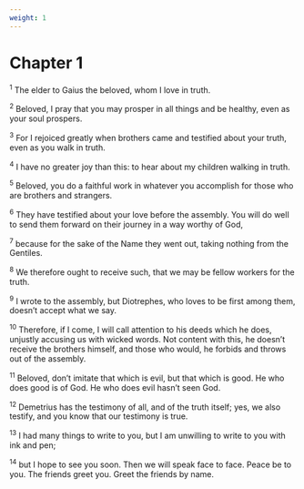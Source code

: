 ```yaml
---
weight: 1
---
```


# Chapter 1

<sup>1</sup> The elder to Gaius the beloved, whom I love in truth. 

<sup>2</sup> Beloved, I pray that you may prosper in all things and be healthy, even as your soul prospers. 

<sup>3</sup> For I rejoiced greatly when brothers came and testified about your truth, even as you walk in truth. 

<sup>4</sup> I have no greater joy than this: to hear about my children walking in truth. 

<sup>5</sup> Beloved, you do a faithful work in whatever you accomplish for those who are brothers and strangers. 

<sup>6</sup> They have testified about your love before the assembly. You will do well to send them forward on their journey in a way worthy of God, 

<sup>7</sup> because for the sake of the Name they went out, taking nothing from the Gentiles. 

<sup>8</sup> We therefore ought to receive such, that we may be fellow workers for the truth. 

<sup>9</sup> I wrote to the assembly, but Diotrephes, who loves to be first among them, doesn’t accept what we say. 

<sup>10</sup> Therefore, if I come, I will call attention to his deeds which he does, unjustly accusing us with wicked words. Not content with this, he doesn’t receive the brothers himself, and those who would, he forbids and throws out of the assembly. 

<sup>11</sup> Beloved, don’t imitate that which is evil, but that which is good. He who does good is of God. He who does evil hasn’t seen God. 

<sup>12</sup> Demetrius has the testimony of all, and of the truth itself; yes, we also testify, and you know that our testimony is true. 

<sup>13</sup> I had many things to write to you, but I am unwilling to write to you with ink and pen; 

<sup>14</sup> but I hope to see you soon. Then we will speak face to face. Peace be to you. The friends greet you. Greet the friends by name. 

